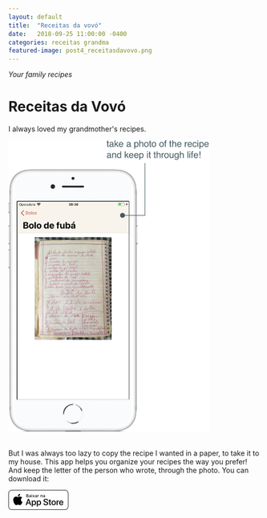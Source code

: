 ```yaml
---
layout: default
title:  "Receitas da vovó"
date:   2018-09-25 11:00:00 -0400
categories: receitas grandma
featured-image: post4_receitasdavovo.png
---
```


_Your family recipes_

# Receitas da Vovó


I always loved my grandmother's recipes.

<img src="https://github.com/julianny-favinha/julianny-favinha.github.io/raw/master/images/grandmasrecipes/grandmas.png" style="width: 400px"><br><br>

But I was always too lazy to copy the recipe I wanted in a paper, to take it to my house. This app helps you organize your recipes the way you prefer! And keep the letter of the person who wrote, through the photo. You can download it:

<a href="https://itunes.apple.com/br/app/receitas-da-vovó/id1429737655?l=en&mt=8"><img src="https://github.com/julianny-favinha/julianny-favinha.github.io/raw/master/images/download_app_store.png"></a>
